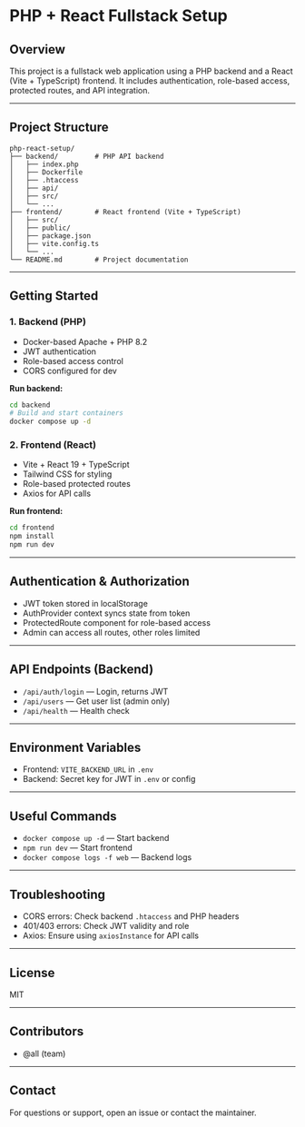 # PHP + React Fullstack Setup

## Overview
This project is a fullstack web application using a PHP backend and a React (Vite + TypeScript) frontend. It includes authentication, role-based access, protected routes, and API integration.

---

## Project Structure

```
php-react-setup/
├── backend/         # PHP API backend
│   ├── index.php
│   ├── Dockerfile
│   ├── .htaccess
│   ├── api/
│   ├── src/
│   └── ...
├── frontend/        # React frontend (Vite + TypeScript)
│   ├── src/
│   ├── public/
│   ├── package.json
│   ├── vite.config.ts
│   └── ...
└── README.md        # Project documentation
```

---

## Getting Started

### 1. Backend (PHP)
- Docker-based Apache + PHP 8.2
- JWT authentication
- Role-based access control
- CORS configured for dev

**Run backend:**
```sh
cd backend
# Build and start containers
docker compose up -d
```

### 2. Frontend (React)
- Vite + React 19 + TypeScript
- Tailwind CSS for styling
- Role-based protected routes
- Axios for API calls

**Run frontend:**
```sh
cd frontend
npm install
npm run dev
```

---

## Authentication & Authorization
- JWT token stored in localStorage
- AuthProvider context syncs state from token
- ProtectedRoute component for role-based access
- Admin can access all routes, other roles limited

---

## API Endpoints (Backend)
- `/api/auth/login` — Login, returns JWT
- `/api/users` — Get user list (admin only)
- `/api/health` — Health check

---

## Environment Variables
- Frontend: `VITE_BACKEND_URL` in `.env`
- Backend: Secret key for JWT in `.env` or config

---

## Useful Commands
- `docker compose up -d` — Start backend
- `npm run dev` — Start frontend
- `docker compose logs -f web` — Backend logs

---

## Troubleshooting
- CORS errors: Check backend `.htaccess` and PHP headers
- 401/403 errors: Check JWT validity and role
- Axios: Ensure using `axiosInstance` for API calls

---

## License
MIT

---

## Contributors
- @all (team)

---

## Contact
For questions or support, open an issue or contact the maintainer.
